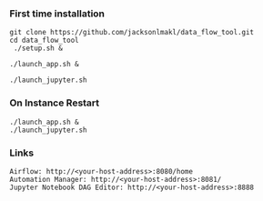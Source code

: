 ### First time installation
```
git clone https://github.com/jacksonlmakl/data_flow_tool.git
cd data_flow_tool
 ./setup.sh &

./launch_app.sh &

./launch_jupyter.sh 
```

### On Instance Restart
```
./launch_app.sh &
./launch_jupyter.sh
```

### Links
```
Airflow: http://<your-host-address>:8080/home
Automation Manager: http://<your-host-address>:8081/
Jupyter Notebook DAG Editor: http://<your-host-address>:8888

```


